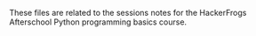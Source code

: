 These files are related to the sessions notes for the HackerFrogs Afterschool Python programming basics course.
